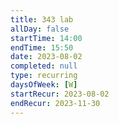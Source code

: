 ```yaml
---
title: 343 lab
allDay: false
startTime: 14:00
endTime: 15:50
date: 2023-08-02
completed: null
type: recurring
daysOfWeek: [W]
startRecur: 2023-08-02
endRecur: 2023-11-30
---
```

